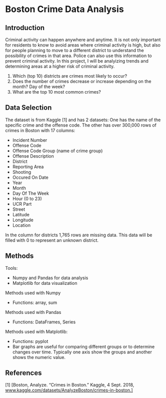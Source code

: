 # Boston Crime Data Analysis

## Introduction
Criminal activity can happen anywhere and anytime. It is not only important for residents to know to avoid areas where criminal activity is high, but also for people planning to move to a different district to understand the possibility of crimes in that area. Police can also use this information to prevent criminal activity. In this project, I will be analyizing trends and determining areas at a higher risk of criminal activity.
  1. Which (top 10) districts are crimes most likely to occur?
  2. Does the number of crimes decrease or increase depending on the month? Day of the week?
  3. What are the top 10 most common crimes?

## Data Selection
The dataset is from Kaggle [1] and has 2 datasets: 
One has the name of the specific crime and the offense code.
The other has over 300,000 rows of crimes in Boston with 17 columns:
- Incident Number
- Offense Code
- Offense Code Group (name of crime group)
- Offense Description
- District
- Reporting Area
- Shooting
- Occured On Date
- Year
- Month
- Day Of The Week
- Hour (0 to 23)
- UCR Part
- Street
- Latitude
- Longitude
- Location

In the column for districts 1,765 rows are missing data. This data will be filled with 0 to represent an unknown district.


## Methods
Tools: 
- Numpy and Pandas for data analysis
- Matplotlib for data visualization

Methods used with Numpy
- Functions: array, sum 

Methods used with Pandas
- Functions: DataFrames, Series
 
Methods used with Matplotlib:
- Functions: pyplot
- Bar graphs are useful for comparing different groups or to determine changes over time. Typically one axis show the groups and another shows the numeric value.


## References
[1] [Boston, Analyze. “Crimes in Boston.” Kaggle, 4 Sept. 2018, www.kaggle.com/datasets/AnalyzeBoston/crimes-in-boston.] 
